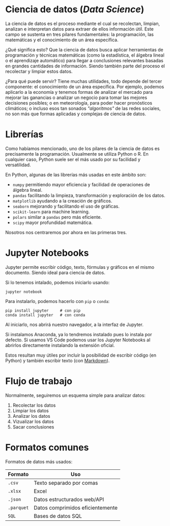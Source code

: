 # Ciencia de datos (_Data Science_)
La ciencia de datos es el proceso mediante el cual se recolectan, limpian, analizan e interpretan datos para extraer de ellos información útil. Este campo se sustenta en tres pilares fundamentales: la programación, las matemáticas y el conocimiento de un área específica.

¿Qué significa esto? Que la ciencia de datos busca aplicar herramientas de programación y técnicas matemáticas (como la estadística, el álgebra lineal o el aprendizaje automático) para llegar a conclusiones relevantes basadas en grandes cantidades de información. Siendo también parte del proceso el recolectar y limpiar estos datos.

¿Para qué puede servir? Tiene muchas utilidades, todo depende del tercer componente: el conocimiento de un área específica. Por ejemplo, podemos aplicarlo a la economía y tenemos formas de analizar el mercado para mejorar las ganancias o analizar un negocio para tomar las mejores decisiones posibles; o en meteorología, para poder hacer pronósticos climáticos; o incluso esos tan sonados _"algoritmos"_ de las redes sociales, no son más que formas aplicadas y complejas de ciencia de datos.

# Librerías

Como habíamos mencionado, uno de los pilares de la ciencia de datos es precisamente la programación. Usualmente se utiliza Python o R. En cualquier caso, Python suele ser el más usado por su facilidad y versatilidad.

En Python, algunas de las librerías más usadas en este ámbito son:
- `numpy` permitiendo mayor eficiencia y facilidad de operaciones de álgebra lineal.
- `pandas` facilitando la limpieza, transformación y exploración de los datos.
- `matplotlib` ayudando a la creación de gráficos.
- `seaborn` mejorando y facilitando el uso de gráficas.
- `scikit-learn` para machine learning.
- `polars` similar a `pandas` pero más eficiente.
- `scipy` mayor profundidad matemática.

Nosotros nos centraremos por ahora en las primeras tres.

# Jupyter Notebooks

Jupyter permite escribir código, texto, fórmulas y gráficos en el mismo documento. Siendo ideal para ciencia de datos.

Si lo tenemos intalado, podemos iniciarlo usando:
```shell
jupyter notebook
```

Para instalarlo, podemos hacerlo con `pip` o `conda`:
```shell
pip install jupyter     # con pip
conda install jupyter   # con conda
```

Al iniciarlo, nos abrirá nuestro navegador, a la interfaz de Jupyter.

Si instalamos Anaconda, ya lo tendremos instalado pues lo instala por defecto. Si usamos VS Code podemos usar los Jupyter Notebooks al abrirlos directamente instalando la extensión oficial.

Estos resultan muy útiles por incluir la posibilidad de escribir código (en Python) y también escribir texto (con [Markdown](../2.4%20-%20Extra/extra.md)).

# Flujo de trabajo
Normalmente, seguiremos un esquema simple para analizar datos:
1. Recolectar los datos
2. Limpiar los datos 
3. Analizar los datos
4. Vizualizar los datos
5. Sacar conclusiones

# Formatos comunes

Formatos de datos más usados:

| Formato    | Uso                              
| ---------- | -------------------------------- |
| `.csv`     | Texto separado por comas         |
| `.xlsx`    | Excel                            |
| `.json`    | Datos estructurados web/API      |
| `.parquet` | Datos comprimidos eficientemente |
| `SQL`      | Bases de datos SQL               |